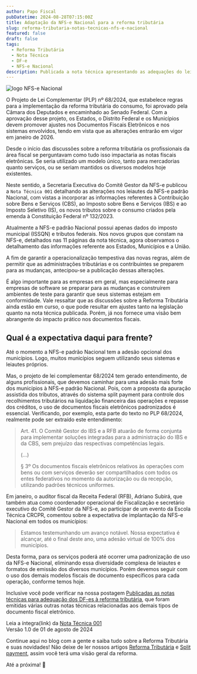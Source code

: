```yaml
---
author: Papo Fiscal
pubDatetime: 2024-08-28T07:15:00Z
title: Adaptação da NFS-e Nacional para a reforma tributária
slug: reforma-tributaria-notas-tecnicas-nfs-e-nacional
featured: false
draft: false
tags:
  - Reforma Tributária
  - Nota Técnica
  - DF-e
  - NFS-e Nacional
description: Publicada a nota técnica apresentando as adequações do leiaute da NFS-e Nacional à reforma tributária.
---
```


<img class="border-none" src="https://www.nfse.gov.br/ConsultaPublica/img/logo-nfse-assinatura-horizontal.png" alt="logo NFS-e Nacional">

O Projeto de Lei Complementar (PLP) nº 68/2024, que estabelece regras para a implementação da reforma tributária do consumo, foi aprovado pela Câmara dos Deputados e encaminhado ao Senado Federal. Com a aprovação desse projeto, os Estados, o Distrito Federal e os Municípios devem promover ajustes nos Documentos Fiscais Eletrônicos e nos sistemas envolvidos, tendo em vista que as alterações entrarão em vigor em janeiro de 2026.

Desde o início das discussões sobre a reforma tributária os profissionais da área fiscal se perguntavam como tudo isso impactaria as notas fiscais eletrônicas. Se seria utilizado um modelo único, tanto para mercadorias quanto serviços, ou se seriam mantidos os diversos modelos hoje existentes.

Neste sentido, a Secretaria Executiva do Comitê Gestor da NFS-e publicou a `Nota Técnica 001` detalhando as alterações nos leiautes da NFS-e padrão Nacional, com vistas a incorporar as informações referentes à Contribuição sobre Bens e Serviços (CBS), ao Imposto sobre Bens e Serviços (IBS) e ao Imposto Seletivo (IS), os novos tributos sobre o consumo criados pela emenda à Constituição Federal nº 132/2023.

Atualmente a NFS-e padrão Nacional possui apenas dados do imposto municipal (ISSQN) e tributos federais. Nos novos grupos que constam na NFS-e, detalhados nas 11 páginas da nota técnica, agora observamos o detalhamento das informações referente aos Estados, Municípios e a União.

A fim de garantir a operacionalização tempestiva das novas regras, além de permitir que as administrações tributárias e os contribuintes se preparem para as mudanças, antecipou-se a publicação dessas alterações.

É algo importante para as empresas em geral, mas especialmente para empresas de software se preparar para as mudanças e construírem ambientes de teste para garantir que seus sistemas estejam em conformidade.
Vale ressaltar que as discussões sobre a Reforma Tributária ainda estão em curso, o que pode resultar em ajustes tanto na legislação quanto na nota técnica publicada. Porém, já nos fornece uma visão bem abrangente do impacto prático nos documentos fiscais.

## Qual é a expectativa daqui para frente?

Até o momento a NFS-e padrão Nacional tem a adesão opcional dos municípios. Logo, muitos municípios seguem utilizando seus sistemas e leiautes próprios.

Mas, o projeto de lei complementar 68/2024 tem gerado entendimento, de alguns profissionais, que devemos caminhar para uma adesão mais forte dos municípios à NFS-e padrão Nacional. Pois, com a proposta da apuração assistida dos tributos, através do sistema split payment para controle dos recolhimentos tributários na liquidação financeira das operações e repasse dos créditos, o uso de documentos fiscais eletrônicos padronizados é essencial.
Verificando, por exemplo, esta parte do texto no PLP 68/2024, realmente pode ser extraído este entendimento:

<blockquote class="text-sm">

Art. 41. O Comitê Gestor do IBS e a RFB atuarão de forma conjunta para implementar soluções integradas para a administração do IBS e da CBS, sem prejuízo das respectivas competências legais.

(...)

§ 3º Os documentos fiscais eletrônicos relativos às operações com bens ou com serviços deverão ser compartilhados com todos os entes federativos no momento da autorização ou da recepção, utilizando padrões técnicos uniformes.

</blockquote>

Em janeiro, o auditor fiscal da Receita Federal (RFB), Adriano Subirá, que também atua como coordenador operacional de Fiscalização e secretário executivo do Comitê Gestor da NFS-e, ao participar de um evento da Escola Técnica CRCPR, comentou sobre a expectativa de implantação da NFS-e Nacional em todos os municípios:

<blockquote class="text-sm">

Estamos testemunhando um avanço notável. Nossa expectativa é alcançar, até o final deste ano, uma adesão virtual de 100% dos municípios.

</blockquote>

Desta forma, para os serviços poderá até ocorrer uma padronização de uso da NFS-e Nacional, eliminando essa diversidade complexa de leiautes e formatos de emissão dos diversos municípios. Porém devemos seguir com o uso dos demais modelos fiscais de documento específicos para cada operação, conforme temos hoje.

Inclusive você pode verificar na nossa postagem [Publicadas as notas técnicas para adequação dos DF-es à reforma tributária](https://papofiscal.blog/posts/reforma-tributaria-notas-tecnicas-dfe-nf-e-nfc-e-ct-e-bp-e-nf3-e-nfcom-nfs-e-nacional), que foram emitidas várias outras notas técnicas relacionadas aos demais tipos de documento fiscal eletrônico.

Leia a íntegra(link) da [Nota Técnica 001](https://www.gov.br/nfse/pt-br/biblioteca/documentacao-tecnica/nota-tecnica-001-se-cgnfse-novo-layout-rtc.pdf/@@download/file) <br>
<span class="text-sm">Versão 1.0 de 01 de agosto de 2024</span>

Continue aqui no blog com a gente e saiba tudo sobre a Reforma Tributária e suas novidades! Não deixe de ler nossos artigos [Reforma Tributária](https://papofiscal.blog/posts/reforma-tributaria) e [Split payment](https://papofiscal.blog/posts/reforma-tributaria-split-payment), assim você terá uma visão geral da reforma.

Até a próxima! 👋
